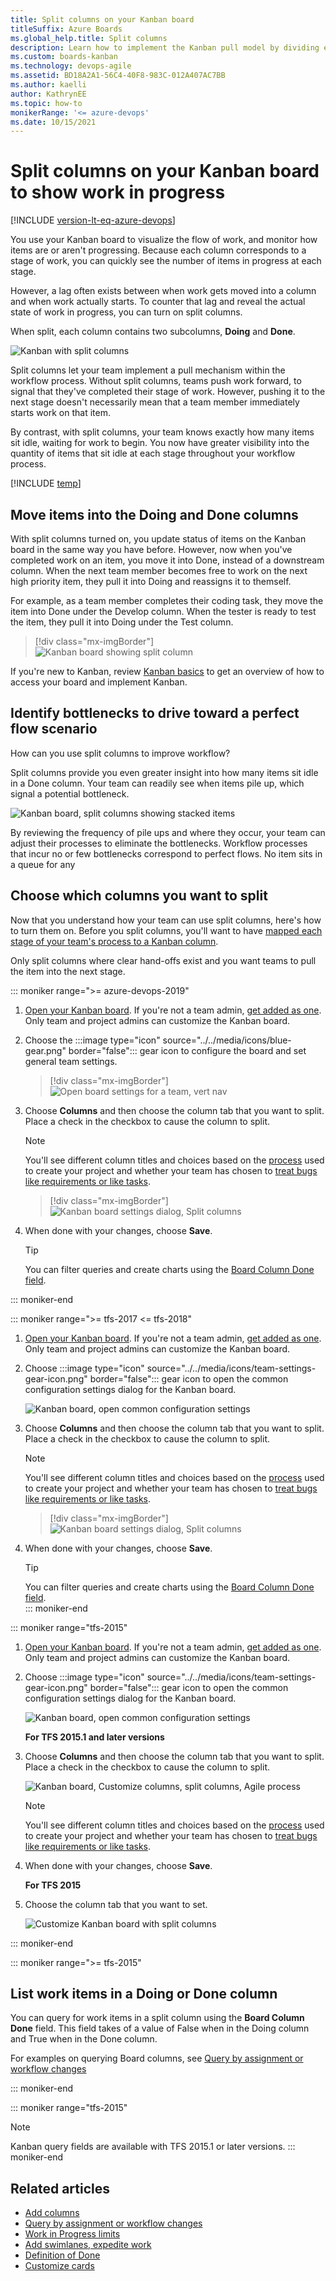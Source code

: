 ```yaml
---
title: Split columns on your Kanban board
titleSuffix: Azure Boards
ms.global_help.title: Split columns
description: Learn how to implement the Kanban pull model by dividing each column into Doing and Done when you work in Azure Boards.  
ms.custom: boards-kanban 
ms.technology: devops-agile
ms.assetid: BD18A2A1-56C4-40F8-983C-012A407AC7BB
ms.author: kaelli
author: KathrynEE
ms.topic: how-to
monikerRange: '<= azure-devops'
ms.date: 10/15/2021
---
```


# Split columns on your Kanban board to show work in progress
[!INCLUDE [version-lt-eq-azure-devops](../../includes/version-lt-eq-azure-devops.md)]  

You use your Kanban board to visualize the flow of work, and monitor how items are or aren't progressing. Because each column corresponds to a stage of work, you can quickly see the number of items in progress at each stage.  

However, a lag often exists between when work gets moved into a column and when work actually starts. To counter that lag and reveal the actual state of work in progress, you can turn on split columns.  

When split, each column contains two subcolumns, **Doing** and **Done**.

![Kanban with split columns](media/kanban-board-split-columns-example-chart.png)  

Split columns let your team implement a pull mechanism within the workflow process. Without split columns, teams push work forward, to signal that they've completed their stage of work. However, pushing it to the next stage doesn't necessarily mean that a team member immediately starts work on that item.  

By contrast, with split columns, your team knows exactly how many items sit idle, waiting for work to begin. You now have greater visibility into the quantity of items that sit idle at each stage throughout your workflow process. 

[!INCLUDE [temp](../includes/prerequisites-team-settings.md)]

## Move items into the Doing and Done columns 

With split columns turned on, you update status of items on the Kanban board in the same way you have before. However, now when you've completed work on an item, you move it into Done, instead of a downstream column. When the next team member becomes free to work on the next high priority item, they pull it into Doing and reassigns it to themself.  

For example, as a team member completes their coding task, they move the item into Done under the Develop column. When the tester is ready to test the item, they pull it into Doing under the Test column.  

> [!div class="mx-imgBorder"]  
> ![Kanban board showing split column](media/columns/split-columns-move-item.png)


If you're new to Kanban, review [Kanban basics](kanban-basics.md)  to get an overview of how to access your board and implement Kanban.

<a id="id-bottlenecks" />

## Identify bottlenecks to drive toward a perfect flow scenario
How can you use split columns to improve workflow?  

Split columns provide you even greater insight into how many items sit idle in a Done column. Your team can readily see when items pile up, which signal a potential bottleneck.   

![Kanban board, split columns showing stacked items](media/kanban-board-identify-bottlenecks.png)  

By reviewing the frequency of pile ups and where they occur, your team can adjust their processes to eliminate the bottlenecks. Workflow processes that incur no or few bottlenecks correspond to perfect flows. No item sits in a queue for any 

## Choose which columns you want to split  
Now that you understand how your team can use split columns, here's how to turn them on. Before you split columns, you'll want to have [mapped each stage of your team's process to a Kanban column](add-columns.md).

Only split columns where clear hand-offs exist and you want teams to pull the item into the next stage. 

::: moniker range=">= azure-devops-2019"

1. [Open your Kanban board](kanban-quickstart.md). If you're not a team admin, [get added as one](../../organizations/settings/add-team-administrator.md). Only team and project admins can customize the Kanban board.

1. Choose the  :::image type="icon" source="../../media/icons/blue-gear.png" border="false":::  gear icon to configure the board and set general team settings.  

	> [!div class="mx-imgBorder"]
	> ![Open board settings for a team, vert nav](../../organizations/settings/media/configure-team/open-board-settings.png)  

2. Choose **Columns** and then choose the column tab that you want to split. Place a check in the checkbox to cause the column to split.  

	> [!NOTE]   
	> You'll see different column titles and choices based on the [process](../work-items/guidance/choose-process.md) used to create your project and whether your team has chosen to [treat bugs like requirements or like tasks](../../organizations/settings/show-bugs-on-backlog.md).  
	
	> [!div class="mx-imgBorder"]
	> ![Kanban board settings dialog, Split columns](media/columns/split-columns-tfs-2018.png)  

3. When done with your changes, choose **Save**.

	> [!TIP]    
	> You can filter queries and create charts using the [Board Column Done field](../queries/query-by-workflow-changes.md#kanban_query_fields). 

::: moniker-end 


::: moniker range=">= tfs-2017 <= tfs-2018" 
1. [Open your Kanban board](kanban-quickstart.md). If you're not a team admin, [get added as one](../../organizations/settings/add-team-administrator.md). Only team and project admins can customize the Kanban board.

1. Choose :::image type="icon" source="../../media/icons/team-settings-gear-icon.png" border="false"::: gear icon to open the common configuration settings dialog for the Kanban board.  

	![Kanban board, open common configuration settings](media/add-columns-open-settings-ts.png)  

2. Choose **Columns** and then choose the column tab that you want to split. Place a check in the checkbox to cause the column to split.   

	> [!NOTE]   
	> You'll see different column titles and choices based on the [process](../work-items/guidance/choose-process.md) used to create your project and whether your team has chosen to [treat bugs like requirements or like tasks](../../organizations/settings/show-bugs-on-backlog.md).  

	> [!div class="mx-imgBorder"]
	> ![Kanban board settings dialog, Split columns](media/columns/split-columns-tfs-2018.png)  

3. When done with your changes, choose **Save**.  

	> [!TIP]    
	> You can filter queries and create charts using the [Board Column Done field](../queries/query-by-workflow-changes.md#kanban_query_fields).  
   ::: moniker-end

::: moniker range="tfs-2015"  
1. [Open your Kanban board](kanban-quickstart.md). If you're not a team admin, [get added as one](../../organizations/settings/add-team-administrator.md). Only team and project admins can customize the Kanban board.

1. Choose :::image type="icon" source="../../media/icons/team-settings-gear-icon.png" border="false"::: gear icon to open the common configuration settings dialog for the Kanban board.  

	![Kanban board, open common configuration settings](media/add-columns-open-settings-ts.png)  

	**For TFS 2015.1 and later versions**  
2. Choose **Columns** and then choose the column tab that you want to split. Place a check in the checkbox to cause the column to split.   

   ![Kanban board, Customize columns, split columns, Agile process](media/vso-kanban-split-columns-settings-analyze-no-tags.png)  

   > [!NOTE]   
   > You'll see different column titles and choices based on the [process](../work-items/guidance/choose-process.md) used to create your project and whether your team has chosen to [treat bugs like requirements or like tasks](../../organizations/settings/show-bugs-on-backlog.md).  

3. When done with your changes, choose **Save**.  

	**For TFS 2015**   
4. Choose the column tab that you want to set.   

	![Customize Kanban board with split columns](media/kanban-board-configure-split-columns.png)  
   
::: moniker-end

::: moniker range=">= tfs-2015"  

## List work items in a Doing or Done column 

You can query for work items in a split column using the **Board Column Done** field. This field takes of a value of False when in the Doing column and True when in the Done column. 

For examples on querying Board columns, see [Query by assignment or workflow changes](../queries/query-by-workflow-changes.md#kanban_query_fields)  

::: moniker-end

::: moniker range="tfs-2015"
> [!NOTE]   
> Kanban query fields are available with TFS 2015.1 or later versions. 
::: moniker-end




## Related articles   

- [Add columns](add-columns.md)  
- [Query by assignment or workflow changes](../queries/query-by-workflow-changes.md)
- [Work in Progress limits](wip-limits.md)  
- [Add swimlanes, expedite work](expedite-work.md)   
- [Definition of Done](definition-of-done.md)  
- [Customize cards](../../boards/boards/customize-cards.md)   
